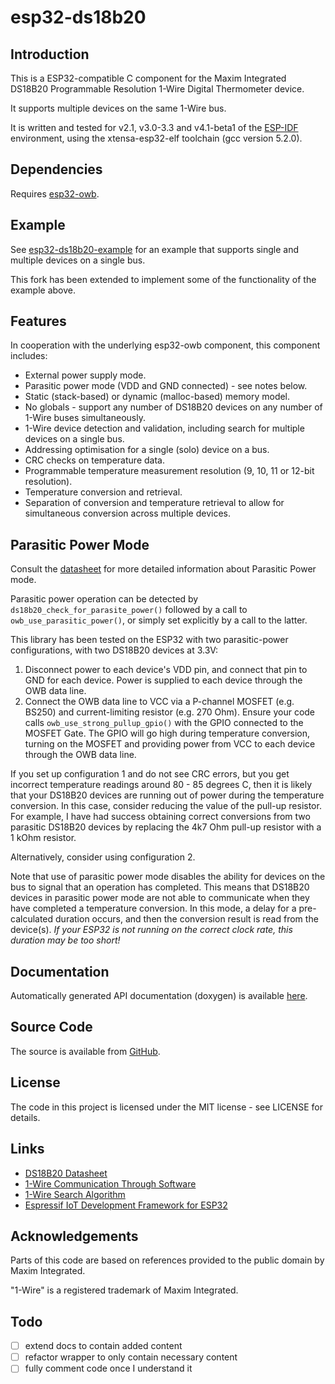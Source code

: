 # esp32-ds18b20

## Introduction

This is a ESP32-compatible C component for the Maxim Integrated DS18B20 Programmable Resolution 1-Wire Digital
Thermometer device.

It supports multiple devices on the same 1-Wire bus.

It is written and tested for v2.1, v3.0-3.3 and v4.1-beta1 of the [ESP-IDF](https://github.com/espressif/esp-idf) 
environment, using the xtensa-esp32-elf toolchain (gcc version 5.2.0).

## Dependencies

Requires [esp32-owb](https://github.com/DavidAntliff/esp32-owb).

## Example

See [esp32-ds18b20-example](https://github.com/DavidAntliff/esp32-ds18b20-example) for an example that supports single
and multiple devices on a single bus.

This fork has been extended to implement some of the functionality of the example above.

## Features

In cooperation with the underlying esp32-owb component, this component includes:

 * External power supply mode.
 * Parasitic power mode (VDD and GND connected) - see notes below.
 * Static (stack-based) or dynamic (malloc-based) memory model.
 * No globals - support any number of DS18B20 devices on any number of 1-Wire buses simultaneously.
 * 1-Wire device detection and validation, including search for multiple devices on a single bus.
 * Addressing optimisation for a single (solo) device on a bus.
 * CRC checks on temperature data.
 * Programmable temperature measurement resolution (9, 10, 11 or 12-bit resolution).
 * Temperature conversion and retrieval.
 * Separation of conversion and temperature retrieval to allow for simultaneous conversion across multiple devices.

## Parasitic Power Mode

Consult the [datasheet](http://datasheets.maximintegrated.com/en/ds/DS18B20.pdf) for more detailed information about
Parasitic Power mode.

Parasitic power operation can be detected by `ds18b20_check_for_parasite_power()` followed by a call to
`owb_use_parasitic_power()`, or simply set explicitly by a call to the latter.

This library has been tested on the ESP32 with two parasitic-power configurations, with two DS18B20 devices at 3.3V:

1. Disconnect power to each device's VDD pin, and connect that pin to GND for each device. Power is supplied to
   each device through the OWB data line.
2. Connect the OWB data line to VCC via a P-channel MOSFET (e.g. BS250) and current-limiting resistor (e.g. 270 Ohm).
   Ensure your code calls `owb_use_strong_pullup_gpio()` with the GPIO connected to the MOSFET Gate. The GPIO will go
   high during temperature conversion, turning on the MOSFET and providing power from VCC to each device through the OWB
   data line.

If you set up configuration 1 and do not see CRC errors, but you get incorrect temperature readings around 80 - 85 
degrees C, then it is likely that your DS18B20 devices are running out of power during the temperature conversion. In 
this case, consider reducing the value of the pull-up resistor. For example, I have had success obtaining correct
conversions from two parasitic DS18B20 devices by replacing the 4k7 Ohm pull-up resistor with a 1 kOhm resistor.

Alternatively, consider using configuration 2.

Note that use of parasitic power mode disables the ability for devices on the bus to signal that an operation has 
completed. This means that DS18B20 devices in parasitic power mode are not able to communicate when they have completed
a temperature conversion. In this mode, a delay for a pre-calculated duration occurs, and then the conversion result is
read from the device(s). *If your ESP32 is not running on the correct clock rate, this duration may be too short!*  

## Documentation

Automatically generated API documentation (doxygen) is available [here](https://davidantliff.github.io/esp32-ds18b20/index.html).

## Source Code

The source is available from [GitHub](https://www.github.com/DavidAntliff/esp32-ds18b20).

## License

The code in this project is licensed under the MIT license - see LICENSE for details.

## Links

 * [DS18B20 Datasheet](http://datasheets.maximintegrated.com/en/ds/DS18B20.pdf)
 * [1-Wire Communication Through Software](https://www.maximintegrated.com/en/app-notes/index.mvp/id/126)
 * [1-Wire Search Algorithm](https://www.maximintegrated.com/en/app-notes/index.mvp/id/187)
 * [Espressif IoT Development Framework for ESP32](https://github.com/espressif/esp-idf)

## Acknowledgements

Parts of this code are based on references provided to the public domain by Maxim Integrated.

"1-Wire" is a registered trademark of Maxim Integrated.

## Todo

- [ ] extend docs to contain added content
- [ ] refactor wrapper to only contain necessary content
- [ ] fully comment code once I understand it